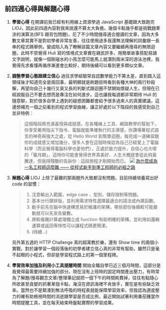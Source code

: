 ## 前四週心得與解題心得

1. **學習心得**
   在開課前我已經有利用線上資源學過 JavaScript 基礎跟大致跑完 LIOJ，因此前四週內容對我來說還不算太大負擔。幾個卡點幾乎都是挑戰題牽涉的演算法(BFS 跟背包問題)，花了不少時間搜尋適合閱讀的文章，因為大多數文章其實不是對初學者非常友善，往往使用過多我還無法理解的詞彙跟一長串的程式碼舉例，變成陷入為了瞭解該篇文章內容又要繼續再搜尋的無限迴圈，此時不禁覺得 Huli 寫的情境式文章實在親民許多，用簡單故事搭配易讀文字說明，就像一個剛碰水的小孩怎麼可能馬上就潛到兩米深的游泳池裡，我覺得先求看懂再循序漸進會比較好，期待後續可以看到更多類似文章。
2. **調整學習心態跟建立信心**
   過往求學經驗常自認數學能力不算太差，直到踏入這領域後才知道完全是兩回事，最明顯就是刷題目時看到各種大神的兩行秒殺解，再望向自己十幾行又臭又長的判斷式跟迴圈不禁開始懷疑人生，但現在已經說服自己不要去想而是專注在如何進步。這也讓我每週都非常期待 Huli 的隨意聊，對於很多自學上遇到的疑惑困難都會給予很多過來人的真實建議，這邊想補充一個之前看到的程式學習曲線，讓正好處於以下階段的我感受到自己並非特例：
   >這個階段將充滿喜悅與成就感，在各種線上工具、網路教學的幫助下，你享受著用指尖下指令、電腦就能準確執行的主導感，你讚嘆著程式語言的神奇與強大之處，從 Hello World 到簡單迴圈，每完成一道練習題你的成就感又增加幾分，很多人會在這個時候認為自己已經愛上了電腦科學（而且覺得電腦科學也愛他們），正處於能力提升，自信心也大增的「蜜月期」，這時你可能會覺得世界真美好、人生大概就會從此飛黃騰達，但我得殘酷的告訴你：這段旅程才剛開始而已。
   ![](https://i.imgur.com/LCBm9v9.png)
   [為什麼成為一名工程師這麼難 —— 從程式新手到準工程師的必經之路](https://www.inside.com.tw/article/4480-why-learning-to-code-is-so-damn-hard)
3. **解題心得**
   LIOJ 上除了最難的那兩題外大致都沒有問題，目前持續培養寫出好 code 的習慣：
   >1. 注意輸出入範圍，edge case 、型別、儲存限制等問題。
   >2. 基本分行跟排版，並利用需求特性選擇最適合的語法或內建函數。
   >3. 動手前先在腦中快速構思易於維護的架構，哪些部份後續較可能變動就可以先宣告變數。
   >4. 將較複雜計算處理獨立成 function 有助明確的架構，並利用如邏輯運算或返回等特性可以讓程式碼更簡潔。
   >5. (待續...)
   
   另外第五週的 HTTP Challenge 真的超寓教於樂，還有 Show time 的兩個小實戰，對於讓學習一個段落後的初學者建立信心真的非常有幫助，雖然只是毫不起眼的小程式，但卻是學習程式路上的第一個里程碑。
4. **學習效率加強及利用小工具提醒時間**
   開始全職自學已近三個月時間，這部分是我覺得最需要持續加強的部分。現在沒有上班時的固定時間產出壓力，有時常為了解題/搜尋觀念文章/整理筆記就把一個下午的時間耗費掉，往往有點隨心所欲甚至貪婪的抓著某個卡點，淹沒在資訊海裡不肯放手，實在是有些缺乏效率。當然也不是緊湊到無法呼吸的時程表就能保障學習效率，但我認為適度壓力的確有助檢視時間的消逝跟學習是否成比例，最近開始試著利用番茄鍾當作時間提醒工具，並在每天結束時盤點實際的學習成果。